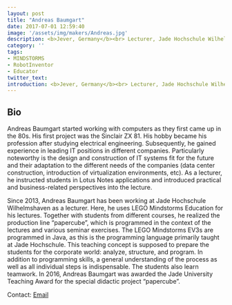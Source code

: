 ```yaml
---
layout: post
title: "Andreas Baumgart"
date: 2017-07-01 12:59:40
image: '/assets/img/makers/Andreas.jpg'
description: <b>Jever, Germany</b><br> Lecturer, Jade Hochschule Wilhelmshaven
category: ''
tags:
- MINDSTORMS
- RobotInventor
- Educator
twitter_text:
introduction: <b>Jever, Germany</b><br> Lecturer, Jade Hochschule Wilhelmshaven
---
```




## Bio

Andreas Baumgart started working with computers as they first came up in the 80s. His first project was the Sinclair ZX 81. His hobby became his profession after studying electrical engineering. Subsequently, he gained experience in leading IT positions in different companies. Particularly noteworthy is the design and construction of IT systems fit for the future and their adaptation to the different needs of the companies (data center construction, introduction of virtualization environments, etc). As a lecturer, he instructed students in Lotus Notes applications and introduced practical and business-related perspectives into the lecture.

Since 2013, Andreas Baumgart has been working at Jade Hochschule Wilhelmshaven as a lecturer. Here, he uses LEGO Mindstorms Education for his lectures. Together with students from different courses, he realized the production line “papercube”, which is programmed in the context of the lectures and various seminar exercises. The LEGO Mindstorms EV3s are programmed in Java, as this is the programming language primarily taught at Jade Hochschule. This teaching concept is supposed to prepare the students for the corporate world: analyze, structure, and program. In addition to programming skills, a general understanding of the process as well as all individual steps is indispensable. The students also learn teamwork. In 2016, Andreas Baumgart was awarded the Jade University Teaching Award for the special didactic project “papercube”.



Contact: [Email](mailto:info@andreasbaumgart.com)
